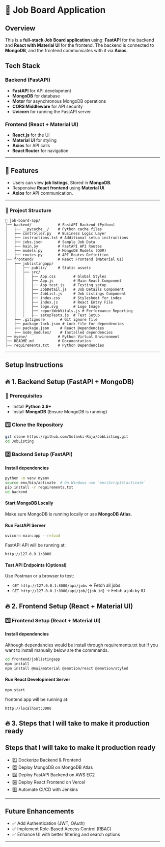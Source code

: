 # 🏢 Job Board Application

## Overview
 This is a **full-stack Job Board application** using: **FastAPI** for the backend and **React with Material UI** for the frontend. The backend is connected to **MongoDB**, and the frontend communicates with it via **Axios**.

## Tech Stack
### Backend (FastAPI)
- **FastAPI** for API development
- **MongoDB** for database
- **Motor** for asynchronous MongoDB operations
- **CORS Middleware** for API security
- **Uvicorn** for running the FastAPI server

### Frontend (React + Material UI)
- **React.js** for the UI
- **Material UI** for styling
- **Axios** for API calls
- **React Router** for navigation

---

## 🚀 Features
- Users can view **job listings**, Stored in **MongoDB**.
- Responsive **React frontend** using **Material UI**.
- **Axios** for API communication.

---

### **📌 Project Structure**

```
📁 job-board-app/
│── backend/            # FastAPI Backend (Python)
│   ├── __pycache__/    # Python cache files
│   ├── controller.py   # Business Logic Layer
│   ├── instructions.txt # Additional setup instructions
│   ├── jobs.json       # Sample Job Data
│   ├── main.py         # FastAPI API Routes
│   ├── models.py       # MongoDB Models (ODM)
│   ├── routes.py       # API Routes Definition
│── frontend/           # React Frontend (Material UI)
│   ├── joblistingapp/
│   │   ├── public/     # Static assets
│   │   ├── src/
│   │   │   ├── App.css        # Global Styles
│   │   │   ├── App.js         # Main React Component
│   │   │   ├── App.test.js    # Testing setup
│   │   │   ├── JobDetail.js   # Job Details Component
│   │   │   ├── JobList.js     # Job Listings Component
│   │   │   ├── index.css      # Stylesheet for index
│   │   │   ├── index.js       # React Entry File
│   │   │   ├── logo.svg       # Logo Image
│   │   │   ├── reportWebVitals.js # Performance Reporting
│   │   │   ├── setupTests.js  # Test Setup
│   ├── .gitignore       # Git ignore file
│   ├── package-lock.json # Lock file for dependencies
│   ├── package.json     # React Dependencies
│   ├── node_modules/    # Installed dependencies
│── myenv/              # Python Virtual Environment
│── README.md           # Documentation
│── requirements.txt    # Python Dependencies
```

---

## Setup Instructions

## 🔥 **1. Backend Setup (FastAPI + MongoDB)**
### **📌 Prerequisites**
- Install **Python 3.9+**
- Install **MongoDB** (Ensure MongoDB is running)

### **1️⃣ Clone the Repository**
```sh
git clone https://github.com/Solanki-Raja/JobListing.git
cd JobListing
```

### **2️⃣ Backend Setup (FastAPI)**
#### **Install dependencies**
```sh
python -m venv myenv
source env/bin/activate  # On Windows use `env\Scripts\activate`
pip install -r requirements.txt
cd backend
```

#### **Start MongoDB Locally**
Make sure MongoDB is running locally or use **MongoDB Atlas**.

#### **Run FastAPI Server**
```sh
uvicorn main:app --reload
```
FastAPI API will be running at:
```
http://127.0.0.1:8000
```

#### **Test API Endpoints** (Optional)
Use Postman or a browser to test:
- `GET http://127.0.0.1:8000/api/jobs` → Fetch all jobs
- `GET http://127.0.0.1:8000/api/job/{job_id}` → Fetch a job by ID







## 🔥 **2. Frontend Setup (React + Material UI)**
### **1️⃣ Frontend Setup (React + Material UI)**
#### **Install dependencies**
Although dependancies would be install through requirements.txt but if you want to install manually below are the commnands.

```sh
cd frontend/joblistingapp
npm install
npm install @mui/material @emotion/react @emotion/styled
```

#### **Run React Development Server**
```sh
npm start
```
frontend app will be running at:
```
http://localhost:3000
```


## 🔥 **3. Steps that I will take to make it production ready**
## Steps that I will take to make it production ready 

- 1️⃣ Dockerize Backend & Frontend
- 2️⃣ Deploy MongoDB on MongoDB Atlas
- 3️⃣ Deploy FastAPI Backend on AWS EC2
- 4️⃣ Deploy React Frontend on Vercel
- 5️⃣ Automate CI/CD with Jenkins

---

## Future Enhancements
- ✅ Add Authentication (JWT, OAuth)
- ✅ Implement Role-Based Access Control (RBAC)
- ✅ Enhance UI with better filtering and search options

---




